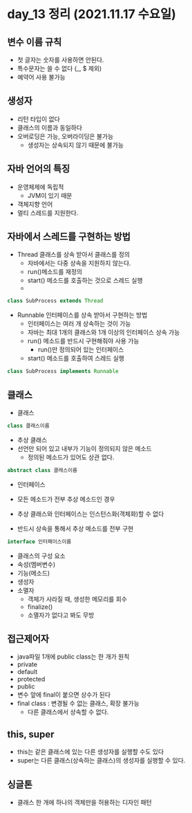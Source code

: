# day_13 정리 (2021.11.17 수요일)

## 변수 이름 규칙
- 첫 글자는 숫자를 사용하면 안된다.
- 특수문자는 쓸 수 없다 (_, $ 제외)
- 예약어 사용 불가능

## 생성자
- 리턴 타입이 없다
- 클래스의 이름과 동일하다
- 오버로딩은 가능, 오버라이딩은 불가능
  - 생성자는 상속되지 않기 때문에 불가능

## 자바 언어의 특징
- 운영체제에 독립적
  - JVM이 있기 때문
- 객체지향 언어
- 멀티 스레드를 지원한다.

## 자바에서 스레드를 구현하는 방법
- Thread 클래스를 상속 받아서 클래스를 정의
  - 자바에서는 다중 상속을 지원하지 않는다.
  - run()메소드를 재정의
  - start() 메소드를 호출하는 것으로 스레드 실행
  - 

~~~java
class SubProcess extends Thread
~~~

- Runnable 인터페이스를 상속 받아서 구현하는 방법
  - 인터페이스는 여러 개 상속하는 것이 가능
  - 자바는 최대 1개의 클래스와 1개 이상의 인터페이스 상속 가능
  - run() 메소드를 반드시 구현해줘야 사용 가능
    - run()만 정의되어 있는 인터페이스
  - start() 메소드를 호출하여 스레드 실행

~~~java
class SubProcess implements Runnable
~~~

## 클래스
- 클래스

~~~java
class 클래스이름
~~~

- 추상 클래스
- 선언만 되어 있고 내부가 기능이 정의되지 않은 메소드
  - 정의된 메소드가 있어도 상관 없다.
  
~~~java
abstract class 클래스이름
~~~

- 인터페이스
- 모든 메소드가 전부 추상 메소드인 경우

- 추상 클래스와 인터페이스는 인스턴스화(객체화)할 수 없다
- 반드시 상속을 통해서 추상 메소드를 전부 구현

~~~java
interface 인터페이스이름
~~~

- 클래스의 구성 요소
- 속성(멤버변수)
- 기능(메소드)
- 생성자
- 소멸자
  - 객체가 사라질 때, 생성한 메모리를 회수
  - finalize()
  - 소멸자가 없다고 봐도 무방

## 접근제어자
- java파일 1개에 public class는 한 개가 원칙
- private 
- default
- protected
- public
- 변수 앞에 final이 붙으면 상수가 된다
- final class : 변경될 수 없는 클래스, 확장 불가능
  - 다른 클래스에서 상속할 수 없다.


## this, super
- this는 같은 클래스에 있는 다른 생성자를 실행할 수도 있다
- super는 다른 클래스(상속하는 클래스)의 생성자를 실행할 수 있다.

## 싱글톤
- 클래스 한 개에 하나의 객체만을 허용하는 디자인 패턴